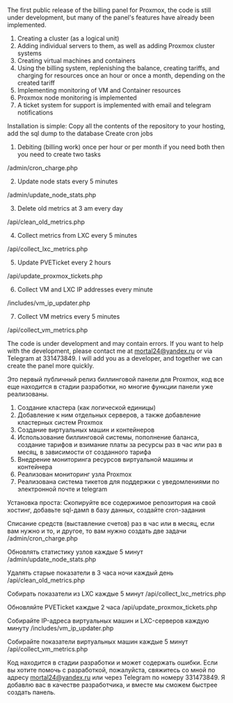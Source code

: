 The first public release of the billing panel for Proxmox, the code is still under development, but many of the panel's features have already been implemented.
 1. Creating a cluster (as a logical unit)
2. Adding individual servers to them, as well as adding Proxmox cluster systems
3. Creating virtual machines and containers
4. Using the billing system, replenishing the balance, creating tariffs, and charging for resources once an hour or once a month, depending on the created tariff
5. Implementing monitoring of VM and Container resources
6. Proxmox node monitoring is implemented
7. A ticket system for support is implemented with email and telegram notifications 

Installation is simple:
Copy all the contents of the repository to your hosting, add the sql dump to the database
Create cron jobs 


1. Debiting (billing work) once per hour or per month if you need both then you need to create two tasks

/admin/cron_charge.php

2. Update node stats every 5 minutes

/admin/update_node_stats.php

3. Delete old metrics at 3 am every day

/api/clean_old_metrics.php

4. Collect metrics from LXC every 5 minutes

/api/collect_lxc_metrics.php

5. Update PVETicket every 2 hours

/api/update_proxmox_tickets.php

6. Collect VM and LXC IP addresses every minute

/includes/vm_ip_updater.php

7. Collect VM metrics every 5 minutes

/api/collect_vm_metrics.php

The code is under development and may contain errors. If you want to help with the development, please contact me at mortal24@yandex.ru or via Telegram at 331473849. I will add you as a developer, and together we can create the panel more quickly.



Это первый публичный релиз биллинговой панели для Proxmox, код все еще находится в стадии разработки, но многие функции панели уже реализованы.

1. Создание кластера (как логической единицы)
2. Добавление к ним отдельных серверов, а также добавление кластерных систем Proxmox
3. Создание виртуальных машин и контейнеров
4. Использование биллинговой системы, пополнение баланса, создание тарифов и взимание платы за ресурсы раз в час или раз в месяц, в зависимости от созданного тарифа
5. Внедрение мониторинга ресурсов виртуальной машины и контейнера
6. Реализован мониторинг узла Proxmox
7. Реализована система тикетов для поддержки с уведомлениями по электронной почте и telegram

Установка проста: Скопируйте все содержимое репозитория на свой хостинг, добавьте sql-дамп в базу данных, создайте cron-задания

Списание средств (выставление счетов) раз в час или в месяц, если вам нужно и то, и другое, то вам нужно создать две задачи
/admin/cron_charge.php

Обновлять статистику узлов каждые 5 минут
/admin/update_node_stats.php

Удалять старые показатели в 3 часа ночи каждый день
/api/clean_old_metrics.php

Собирать показатели из LXC каждые 5 минут
/api/collect_lxc_metrics.php

Обновляйте PVETicket каждые 2 часа
/api/update_proxmox_tickets.php

Собирайте IP-адреса виртуальных машин и LXC-серверов каждую минуту
/includes/vm_ip_updater.php

Собирайте показатели виртуальных машин каждые 5 минут
/api/collect_vm_metrics.php

Код находится в стадии разработки и может содержать ошибки. Если вы хотите помочь с разработкой, пожалуйста, свяжитесь со мной по адресу mortal24@yandex.ru или через Telegram по номеру 331473849. Я добавлю вас в качестве разработчика, и вместе мы сможем быстрее создать панель.
